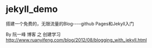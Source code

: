 jekyll_demo
===========

搭建一个免费的，无限流量的Blog----github Pages和Jekyll入门

By 阮一峰 博客 之 创建学习  http://www.ruanyifeng.com/blog/2012/08/blogging_with_jekyll.html
